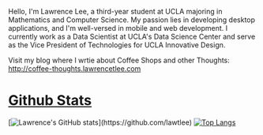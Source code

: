 Hello, I'm Lawrence Lee, a third-year student at UCLA majoring in Mathematics and Computer Science. My passion lies in developing desktop applications, and I'm well-versed in mobile and web development. I currently work as a Data Scientist at UCLA's Data Science Center and serve as the Vice President of Technologies for UCLA Innovative Design.

Visit my blog where I wrtie about Coffee Shops and other Thoughts: http://coffee-thoughts.lawrencetlee.com

# [Github Stats](https://github.com/lawtlee/#-github_stats)

[![Lawrence's GitHub stats](https://github-readme-stats.vercel.app/api?username=lawtlee&theme=vision-friendly-dark&line_height=27")](https://github.com/lawtlee)
[![Top Langs](https://github-readme-stats.vercel.app/api/top-langs/?username=lawtlee&layout=compact&theme=vision-friendly-dark)](https://github.com/lawtlee)

<!---
lawtlee/lawtlee is a ✨ special ✨ repository because its `README.md` (this file) appears on your GitHub profile.
You can click the Preview link to take a look at your changes.
--->
